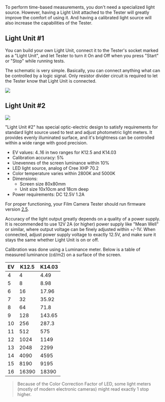 To perform time-based measurements, you don't need a specialized light source. However, having a Light Unit attached to the Tester will greatly improve the comfort of using it. And having a calibrated light source will also increase the capabilities of the Tester.

## Light Unit #1

You can build your own Light Unit, connect it to the Tester's socket marked as a "Light Unit", and let Tester to turn it On and Off when you press "Start" or "Stop" while running tests.

The schematic is very simple. Basically, you can connect anything what can be controlled by a logic signal. Only resistor divider circuit is required to let the Tester know that Light Unit is connected.

![](https://github.com/srozum/film_camera_tester/blob/2ea1c309da684a7f24941bc87bdb02ca9bf8ade0/assets/schematics/light-unit-1.png)


## Light Unit #2

![](https://github.com/srozum/film_camera_tester/blob/67106fce64752653773c6c21b76f1bbce28fdd43/assets/images/light-unit-2-small-1.jpg)

"Light Unit #2" has special optic-electric design to satisfy requirements for standard light source used to test and adjust photometric light meters. It provides evenly illuminated surface, and it's brightness can be controlled within a wide range with good precision.

- EV values: 4..16 in two ranges for K12.5 and K14.03
- Calibration accuracy: 5%
- Unevennes of the screen luminance within 10%
- LED light source, analog of Cree XHP 70.2
- Color temperature varies within 2800K and 5000K
- Dimensions:
  - Screen size 80x80mm
  - Unit size 10x10cm and 18cm deep
- Power requirements: DC 12.5V 1.2A

For proper functioning, your Film Camera Tester should run firmware version [2.5](https://github.com/srozum/film_camera_tester/releases/tag/2.5).

Accuracy of the light output greatly depends on a quality of a power supply. It is recommended to use 12V 2A (or higher) power supply like "Mean Well" or similar, where output voltage can be finely adjusted within +/-1V. When connected, adjust power supply voltage to exactly 12.5V, and make sure it stays the same whether Light Unit is on or off.

Calibration was done using a Luminance meter. Below is a table of measured luminance (cd/m2) on a surface of the screen.


|EV   | K12.5  | K14.03|
|---- | ----   | ----  |
|4    | 4      | 4.49  |
|5    | 8      | 8.98  |
|6    | 16     | 17.96 |
|7    | 32     | 35.92 |
|8    | 64     | 71.8  |
|9    | 128    | 143.65|
|10   | 256    | 287.3 |
|11   | 512    | 575   |
|12   | 1024   | 1149  |
|13   | 2048   | 2299  |
|14   | 4090   | 4595  |
|15   | 8190   | 9195  |
|16   | 16390  | 18390 |



> Because of the Color Correction Factor of LED, some light meters (mostly of modern electronic cameras) might read exactly 1 stop higher.
